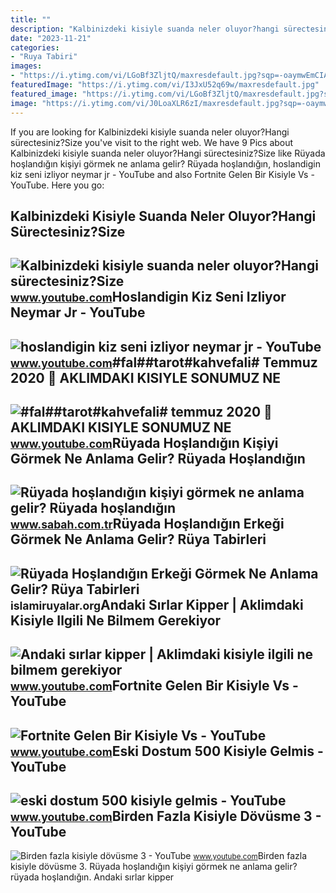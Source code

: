 ```yaml
---
title: ""
description: "Kalbinizdeki kisiyle suanda neler oluyor?hangi sürectesiniz?size"
date: "2023-11-21"
categories:
- "Ruya Tabiri"
images:
- "https://i.ytimg.com/vi/LGoBf3ZljtQ/maxresdefault.jpg?sqp=-oaymwEmCIAKENAF8quKqQMa8AEB-AGUA4AC0AWKAgwIABABGGUgUihKMA8=&amp;rs=AOn4CLCaQxvCmLkFwe6jTQ6k5eoE-X8V1w"
featuredImage: "https://i.ytimg.com/vi/I3JxU52q69w/maxresdefault.jpg"
featured_image: "https://i.ytimg.com/vi/LGoBf3ZljtQ/maxresdefault.jpg?sqp=-oaymwEmCIAKENAF8quKqQMa8AEB-AGUA4AC0AWKAgwIABABGGUgUihKMA8=&amp;rs=AOn4CLCaQxvCmLkFwe6jTQ6k5eoE-X8V1w"
image: "https://i.ytimg.com/vi/J0LoaXLR6zI/maxresdefault.jpg?sqp=-oaymwEmCIAKENAF8quKqQMa8AEB-AHUBoAC4AOKAgwIABABGH8gXCgjMA8=&amp;rs=AOn4CLCmy3ETKC6Jz8cStcxeEAZkI0_5Cg"
---
```


If you are looking for Kalbinizdeki kisiyle suanda neler oluyor?Hangi sürectesiniz?Size you've visit to the right web. We have 9 Pics about Kalbinizdeki kisiyle suanda neler oluyor?Hangi sürectesiniz?Size like Rüyada hoşlandığın kişiyi görmek ne anlama gelir? Rüyada hoşlandığın, hoslandigin kiz seni izliyor neymar jr - YouTube and also Fortnite Gelen Bir Kisiyle Vs - YouTube. Here you go:

Kalbinizdeki Kisiyle Suanda Neler Oluyor?Hangi Sürectesiniz?Size
----------------------------------------------------------------

 ![Kalbinizdeki kisiyle suanda neler oluyor?Hangi sürectesiniz?Size](https://i.ytimg.com/vi/J0LoaXLR6zI/maxresdefault.jpg?sqp=-oaymwEmCIAKENAF8quKqQMa8AEB-AHUBoAC4AOKAgwIABABGH8gXCgjMA8=&rs=AOn4CLCmy3ETKC6Jz8cStcxeEAZkI0_5Cg) <small>www.youtube.com</small>Hoslandigin Kiz Seni Izliyor Neymar Jr - YouTube
------------------------------------------------

 ![hoslandigin kiz seni izliyor neymar jr - YouTube](https://i.ytimg.com/vi/Ycoo2rCel5Q/maxres2.jpg?sqp=-oaymwEoCIAKENAF8quKqQMcGADwAQH4Ac4FgAKACooCDAgAEAEYQyBcKHIwDw==&rs=AOn4CLAFMJCbDDHkgGooLAB9izMH9Yh4Ig) <small>www.youtube.com</small>\#fal##tarot#kahvefali# Temmuz 2020 💍 AKLIMDAKI KISIYLE SONUMUZ NE
------------------------------------------------------------------

 ![#fal##tarot#kahvefali# temmuz 2020 💍 AKLIMDAKI KISIYLE SONUMUZ NE](https://i.ytimg.com/vi/LGoBf3ZljtQ/maxresdefault.jpg?sqp=-oaymwEmCIAKENAF8quKqQMa8AEB-AGUA4AC0AWKAgwIABABGGUgUihKMA8=&rs=AOn4CLCaQxvCmLkFwe6jTQ6k5eoE-X8V1w) <small>www.youtube.com</small>Rüyada Hoşlandığın Kişiyi Görmek Ne Anlama Gelir? Rüyada Hoşlandığın
--------------------------------------------------------------------

 ![Rüyada hoşlandığın kişiyi görmek ne anlama gelir? Rüyada hoşlandığın](https://iasbh.tmgrup.com.tr/9da119/752/395/0/20/788/435?u=https://isbh.tmgrup.com.tr/sbh/2021/08/30/ruyada-hoslandigin-kisiyi-gormek-ne-anlama-gelir-ruyada-hoslandigin-erkegi-veya-kadini-gormek-ne-demek-1630318211663.jpg) <small>www.sabah.com.tr</small>Rüyada Hoşlandığın Erkeği Görmek Ne Anlama Gelir? Rüya Tabirleri
----------------------------------------------------------------

 ![Rüyada Hoşlandığın Erkeği Görmek Ne Anlama Gelir? Rüya Tabirleri](https://i0.wp.com/islamiruyalar.org/wp-content/uploads/2021/02/ruyada-hoslandigin-erkegi-baskasiyla-gormek.jpg?resize=808%2C469&ssl=1) <small>islamiruyalar.org</small>Andaki Sırlar Kipper | Aklimdaki Kisiyle Ilgili Ne Bilmem Gerekiyor
-------------------------------------------------------------------

 ![Andaki sırlar kipper | Aklimdaki kisiyle ilgili ne bilmem gerekiyor](https://i.ytimg.com/vi/LvuXXe0-Dvs/maxresdefault.jpg) <small>www.youtube.com</small>Fortnite Gelen Bir Kisiyle Vs - YouTube
---------------------------------------

 ![Fortnite Gelen Bir Kisiyle Vs - YouTube](https://i.ytimg.com/vi/I3JxU52q69w/maxresdefault.jpg) <small>www.youtube.com</small>Eski Dostum 500 Kisiyle Gelmis - YouTube
----------------------------------------

 ![eski dostum 500 kisiyle gelmis - YouTube](https://i.ytimg.com/vi/vytHWoeyBmA/maxresdefault.jpg) <small>www.youtube.com</small>Birden Fazla Kisiyle Dövüsme 3 - YouTube
----------------------------------------

 ![Birden fazla kisiyle dövüsme 3 - YouTube](https://i.ytimg.com/vi/jeP64ZENcBQ/maxresdefault.jpg?sqp=-oaymwEmCIAKENAF8quKqQMa8AEB-AGUA4AC0AWKAgwIABABGGAgZSgkMA8=&rs=AOn4CLCEx3Hmy716qLL2bKkcygAmHoqwGQ) <small>www.youtube.com</small>Birden fazla kisiyle dövüsme 3. Rüyada hoşlandığın kişiyi görmek ne anlama gelir? rüyada hoşlandığın. Andaki sırlar kipper
